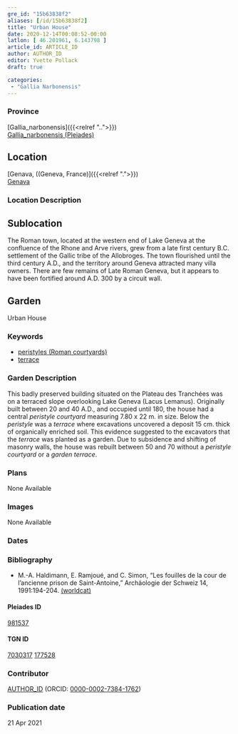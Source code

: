 ```yaml
---
gre_id: "15b63838f2"
aliases: [/id/15b63838f2]
title: "Urban House"
date: 2020-12-14T00:08:52-00:00
latlon: [ 46.201961, 6.143798 ]
article_id: ARTICLE_ID
author: AUTHOR_ID
editor: Yvette Pollack
draft: true

categories:
 - "Gallia Narbonensis"
---
```


### Province

[Gallia_narbonensis]({{<relref "..">}}) \
[Gallia_narbonensis (Pleiades)](https://pleiades.stoa.org/places/981537)

<!-- ### Province Description -->



## Location

[Genava, ((Geneva, France)]({{<relref ".">}}) \
[Genava](https://pleiades.stoa.org/places/177528)

### Location Description

<!--### Location Description-->

<!-- LEAVE THIS BLANK FOR NOW -->

## Sublocation

The Roman town, located at the western end of Lake Geneva at the confluence of the Rhone and Arve rivers, grew from a late first century B.C. settlement of the Gallic tribe of the Allobroges. The town flourished until the third century  A.D., and the territory around Geneva attracted many villa owners. There are few remains of Late Roman Geneva, but it appears to have been fortified around A.D. 300 by a circuit wall.

## Garden

Urban House

<!-- ### Keywords -->
### Keywords
- [peristyles (Roman courtyards)](http://vocab.getty.edu/page/aat/300080971)
- [terrace](http://vocab.getty.edu/page/aat/300404778)

### Garden Description

This badly preserved building situated on the Plateau des Tranchées was on a terraced slope overlooking Lake Geneva (Lacus Lemanus). Originally built between 20 and 40 A.D., and occupied until 180, the house had a central *peristyle courtyard* measuring 7.80 x 22 m. in size.
Below the *peristyle* was a *terrace* where excavations uncovered a deposit 15 cm. thick of organically enriched soil. This evidence suggested to the excavators that the *terrace* was planted as a garden. Due to subsidence and shifting of masonry walls, the house was rebuilt between 50 and 70 without a *peristyle courtyard* or a *garden terrace*.

<!-- text is from draft file -->

### Plans

None Available



### Images

None Available

### Dates


### Bibliography

- M.-A. Haldimann, E. Ramjoué, and C. Simon, “Les fouilles de la cour de l’ancienne prison de Saint-Antoine,” Archäologie der Schweiz 14, 1991:194-204. [(worldcat)](http://www.worldcat.org/oclc/891753412)

#### Pleiades ID

[981537](https://pleiades.stoa.org/places/981537)

#### TGN ID

[7030317](http://vocab.getty.edu/page/tgn/7030317)
[177528](https://pleiades.stoa.org/places/177528)

### Contributor

[AUTHOR_ID](link) (ORCID: [0000-0002-7384-1762](https://orcid.org/0000-0002-7384-1762))

### Publication date


21 Apr 2021

<!--### Related articles-->

<!-- Links to other related articles. Leave blank for now -->